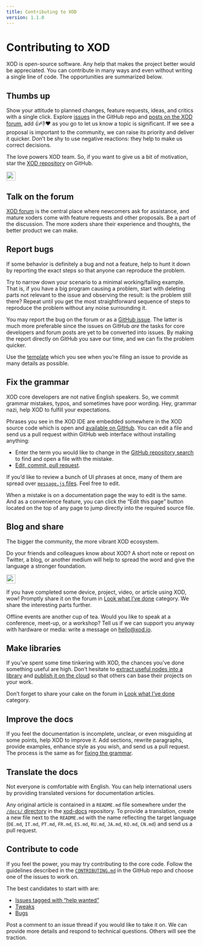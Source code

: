 ```yaml
---
title: Contributing to XOD
version: 1.1.0
---
```


# Contributing to XOD

XOD is open-source software. Any help that makes the project better would be appreciated. You can contribute in many ways and even without writing a single line of code. The opportunities are summarized below.

## Thumbs up

Show your attitude to planned changes, feature requests, ideas, and critics with a single click. Explore [issues](https://github.com/xodio/xod/issues) in the GitHub repo and [posts on the XOD forum](https://forum.xod.io), add 👍👎❤️ as you go to let us know a topic is significant. If we see a proposal is important to the community, we can raise its priority and deliver it quicker. Don’t be shy to use negative reactions: they help to make us correct decisions.

The love powers XOD team. So, if you want to give us a bit of motivation, star the [XOD repository](https://github.com/xodio/xod) on GitHub.

<a href="https://github.com/xodio/xod"><img
  src="https://img.shields.io/github/stars/xodio/xod.svg?style=social&label=XOD%20Stars"
  height="24"/></a>

## Talk on the forum

[XOD forum](https://forum.xod.io) is the central place where newcomers ask for assistance, and mature xoders come with feature requests and other proposals. Be a part of the discussion. The more xoders share their experience and thoughts, the better product we can make.

## Report bugs

If some behavior is definitely a bug and not a feature, help to hunt it down by reporting the exact steps so that anyone can reproduce the problem.

Try to narrow down your scenario to a minimal working/failing example. That is, if you have a big program causing a problem, start with deleting parts not relevant to the issue and observing the result: is the problem still there? Repeat until you get the most straightforward sequence of steps to reproduce the problem without any noise surrounding it.

You may report the bug on the forum or as a [GitHub issue](https://github.com/xodio/xod/issues/new). The latter is much more preferable since the issues on GitHub _are_ the tasks for core developers and forum posts are yet to be converted into issues. By making the report directly on GitHub you save our time, and we can fix the problem quicker.

Use the [template](https://github.com/xodio/xod/blob/master/.github/ISSUE_TEMPLATE.md) which you see when you’re filing an issue to provide as many details as possible.

## Fix the grammar

XOD core developers are not native English speakers. So, we commit grammar mistakes, typos, and sometimes have poor wording. Hey, grammar nazi, help XOD to fulfill your expectations.

Phrases you see in the XOD IDE are embedded somewhere in the XOD source code which is open and [available on GitHub](https://github.com/xodio/xod). You can edit a file and send us a pull request within GitHub web interface without installing anything:

- Enter the term you would like to change in the [GitHub repository search](https://github.com/xodio/xod/search?utf8=%E2%9C%93&q=typozz&type=) to find and open a file with the mistake.
- [Edit, commit, pull request](https://help.github.com/articles/editing-files-in-another-user-s-repository/).

If you’d like to review a bunch of UI phrases at once, many of them are spread over [`message.js` files](https://github.com/xodio/xod/search?utf8=%E2%9C%93&q=filename%3Amessages.js&type=). Feel free to edit.

When a mistake is on a documentation page the way to edit is the same. And as a convenience feature, you can click the “Edit this page” button located on the top of any page to jump directly into the required source file.

## Blog and share

The bigger the community, the more vibrant XOD ecosystem.

Do your friends and colleagues know about XOD? A short note or repost on Twitter, a blog, or another medium will help to spread the word and give the language a stronger foundation.

<a href="https://twitter.com/intent/tweet?text=Visual%20programming%20for%20Arduino!%20https://xod.io"
  target="_blank"><img src="https://img.shields.io/twitter/url/http/shields.io.svg?style=social"
  height="24" /></a>

<!-- counter _blank underscore ↑ -->

If you have completed some device, project, video, or article using XOD, wow! Promptly share it on the forum in [Look what I’ve done](https://forum.xod.io/c/look-what-i-ve-done) category. We share the interesting parts further.

Offline events are another cup of tea. Would you like to speak at a conference, meet-up, or a workshop? Tell us if we can support you anyway with hardware or media: write a message on [hello@xod.io](mailto:hello@xod.io).

## Make libraries

If you’ve spent some time tinkering with XOD, the chances you’ve done something useful are high. Don’t hesitate to [extract useful nodes into a library](/docs/guide/#making-your-own-nodes) and [publish it on the cloud](/docs/guide/creating-libraries/) so that others can base their projects on your work.

Don’t forget to share your cake on the forum in [Look what I’ve done](https://forum.xod.io/c/look-what-i-ve-done) category.

## Improve the docs

If you feel the documentation is incomplete, unclear, or even misguiding at some points, help XOD to improve it. Add sections, rewrite paragraphs, provide examples, enhance style as you wish, and send us a pull request. The process is the same as for [fixing the grammar](#fix-the-grammar).

## Translate the docs

Not everyone is comfortable with English. You can help international users by providing translated versions for documentation articles.

Any original article is contained in a `README.md` file somewhere under the [`/docs/` directory](https://github.com/xodio/xod-docs/tree/master/docs) in the [xod-docs](https://github.com/xodio/xod-docs) repository. To provide a translation, create a new file next to the `README.md` with the name reflecting the target language (`DE.md`, `IT.md`, `PT.md`, `FR.md`, `ES.md`, `RU.md`, `JA.md`, `KO.md`, `CN.md`) and send us a pull request.

## Contribute to code

If you feel the power, you may try contributing to the core code. Follow the guidelines described in the [`CONTRIBUTING.md`](https://github.com/xodio/xod/blob/master/CONTRIBUTING.md) in the GitHub repo and choose one of the issues to work on.

The best candidates to start with are:

- [Issues tagged with “help wanted”](https://github.com/xodio/xod/issues?q=is%3Aissue+is%3Aopen+label%3A%22help+wanted%22)
- [Tweaks](https://github.com/xodio/xod/issues?q=is%3Aissue+is%3Aopen+label%3At%3Atweak)
- [Bugs](https://github.com/xodio/xod/issues?q=is%3Aissue+is%3Aopen+label%3At%3Abug)

Post a comment to an issue thread if you would like to take it on. We can provide more details and respond to technical questions. Others will see the traction.

